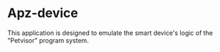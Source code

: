 # Apz-device
This application is designed to emulate the smart device's logic of the "Petvisor" program system.